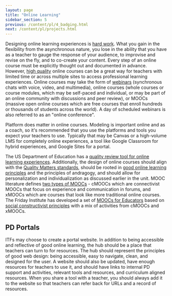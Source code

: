 ```yaml
---
layout: page
title: "Online Learning"
sidebar_section: 5
previous: /content/pl/4_badging.html
next: /content/pl/projects.html
---
```

Designing online learning experiences is [hard work][1]. What you gain in the flexibility from the asynchronous nature, you lose in the ability that you have as a teacher to gauge the response of your audience, to improvise and revise on the fly, and to co-create your content. Every step of an online course must be explicitly thought out and documented in advance. However, [high quality][2] online courses can be a great way for teachers with limited time or across multiple sites to access professional learning experiences. Online courses may take the form of [webinars][3] (synchronous chats with voice, video, and multimedia), online courses (whole courses or course modules, which may be self-paced and individual, or may be part of an online community with discussions and peer review), or MOOCs (massive open online courses which are free courses that enroll hundreds or thousands of students across the world). A day of scheduled webinars is also referred to as an "online conference".

Platform does matter in online courses. Modeling is important online and as a coach, so it's recommended that you use the platforms and tools you expect your teachers to use. Typically that may be Canvas or a high-volume LMS for completely online experiences, a tool like Google Classroom for hybrid experiences, and Google Sites for a portal. 

The US Department of Education has a [quality review tool for online learning experiences][4].  Additionally, the design of online courses should align with the [Quality Matters standards][5], should be rooted in [good online learning principles][6] and the principles of andragogy, and should allow for personalization and individualization as discussed earlier in the unit. MOOC literature defines [two types of MOOCs][7] - cMOOCs which are connectivist MOOCs that focus on experience and communication in forums, and xMOOCs which are courses that look like more traditional online courses. The Friday Institute has developed a set of [MOOCs for Educators][8] based on [social constructivist principles][9] with a mix of activities from cMOOCs and xMOOCs.

## PD Portals
ITFs may choose to create a portal website. In addition to being accessible and reflective of good online learning, the hub should be a place  that teachers can turn to for resources. The hub should represent the principles of good web design: being accessible, easy to navigate, clean, and designed for the user. A website should also be updated, have enough resources for teachers to use it, and should have links to internal PD support and activities, relevant tools and resources, and curriculum aligned resources. When you share a tool with a teacher, you should always add it to the website so that teachers can refer back for URLs and a record of resources. 

[1]:	https://www.insidehighered.com/digital-learning/advice/2017/03/15/4-expert-strategies-designing-online-course
[2]:	https://elearningindustry.com/designing-effective-online-courses-10-considerations
[3]:	https://www.iste.org/explore/Professional-development/7-ways-to-create-PD-webinars-that-engage-your-audience
[4]:	https://tech.ed.gov/wp-content/uploads/2014/11/Section-5-Online-Professional-Learning-Quality-Checklist-FINAL.pdf
[5]:	https://www.qualitymatters.org/sites/default/files/PDFs/StandardsfromtheQMContinuingandProfessionalEducationRubric.pdf
[6]:	https://elearningindustry.com/principles-of-elearning-demystified-applied
[7]:	http://blogs.onlineeducation.touro.edu/distinguishing-between-cmoocs-and-xmoocs/
[8]:	https://place.fi.ncsu.edu/
[9]:	http://miblendonline.pbworks.com/w/file/fetch/76438373/MOOC-Ed.pdf
